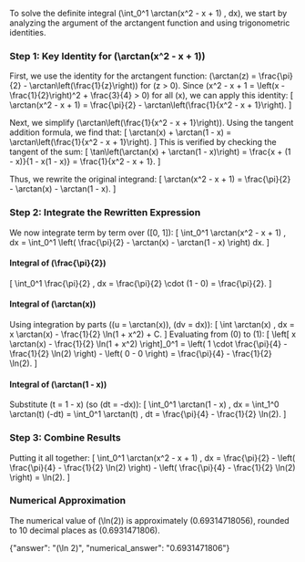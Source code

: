 
To solve the definite integral \(\int_0^1 \arctan(x^2 - x + 1) \, dx\), we start by analyzing the argument of the arctangent function and using trigonometric identities.

### Step 1: Key Identity for \(\arctan(x^2 - x + 1)\)
First, we use the identity for the arctangent function: \(\arctan(z) = \frac{\pi}{2} - \arctan\left(\frac{1}{z}\right)\) for \(z > 0\). Since \(x^2 - x + 1 = \left(x - \frac{1}{2}\right)^2 + \frac{3}{4} > 0\) for all \(x\), we can apply this identity:
\[
\arctan(x^2 - x + 1) = \frac{\pi}{2} - \arctan\left(\frac{1}{x^2 - x + 1}\right).
\]

Next, we simplify \(\arctan\left(\frac{1}{x^2 - x + 1}\right)\). Using the tangent addition formula, we find that:
\[
\arctan(x) + \arctan(1 - x) = \arctan\left(\frac{1}{x^2 - x + 1}\right).
\]
This is verified by checking the tangent of the sum:
\[
\tan\left(\arctan(x) + \arctan(1 - x)\right) = \frac{x + (1 - x)}{1 - x(1 - x)} = \frac{1}{x^2 - x + 1}.
\]

Thus, we rewrite the original integrand:
\[
\arctan(x^2 - x + 1) = \frac{\pi}{2} - \arctan(x) - \arctan(1 - x).
\]

### Step 2: Integrate the Rewritten Expression
We now integrate term by term over \([0, 1]\):
\[
\int_0^1 \arctan(x^2 - x + 1) \, dx = \int_0^1 \left( \frac{\pi}{2} - \arctan(x) - \arctan(1 - x) \right) dx.
\]

#### Integral of \(\frac{\pi}{2}\)
\[
\int_0^1 \frac{\pi}{2} \, dx = \frac{\pi}{2} \cdot (1 - 0) = \frac{\pi}{2}.
\]

#### Integral of \(\arctan(x)\)
Using integration by parts (\(u = \arctan(x)\), \(dv = dx\)):
\[
\int \arctan(x) \, dx = x \arctan(x) - \frac{1}{2} \ln(1 + x^2) + C.
\]
Evaluating from \(0\) to \(1\):
\[
\left[ x \arctan(x) - \frac{1}{2} \ln(1 + x^2) \right]_0^1 = \left( 1 \cdot \frac{\pi}{4} - \frac{1}{2} \ln(2) \right) - \left( 0 - 0 \right) = \frac{\pi}{4} - \frac{1}{2} \ln(2).
\]

#### Integral of \(\arctan(1 - x)\)
Substitute \(t = 1 - x\) (so \(dt = -dx\)):
\[
\int_0^1 \arctan(1 - x) \, dx = \int_1^0 \arctan(t) (-dt) = \int_0^1 \arctan(t) \, dt = \frac{\pi}{4} - \frac{1}{2} \ln(2).
\]

### Step 3: Combine Results
Putting it all together:
\[
\int_0^1 \arctan(x^2 - x + 1) \, dx = \frac{\pi}{2} - \left( \frac{\pi}{4} - \frac{1}{2} \ln(2) \right) - \left( \frac{\pi}{4} - \frac{1}{2} \ln(2) \right) = \ln(2).
\]

### Numerical Approximation
The numerical value of \(\ln(2)\) is approximately \(0.69314718056\), rounded to 10 decimal places as \(0.6931471806\).

{"answer": "\(\ln 2\)", "numerical_answer": "0.6931471806"}